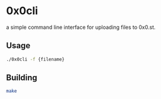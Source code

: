 # 0x0cli

a simple command line interface for uploading files to 0x0.st.

## Usage

```bash
./0x0cli -f {filename}
```

## Building

```bash
make
```
